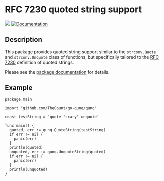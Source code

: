# RFC 7230 quoted string support

![](https://github.com/TheCount/go-qunq/workflows/CI/badge.svg)
[![Documentation](https://godoc.org/github.com/TheCount/go-qunq/qunq?status.svg)](https://godoc.org/github.com/TheCount/go-qunq/qunq)

## Description

This package provides quoted string support similar to the `strconv.Quote` and
`strconv.Unquote` class of functions, but specifically tailored to the
[RFC 7230](https://tools.ietf.org/html/rfc7230) definition of quoted strings.

Please see the
[package documentation](https://godoc.org/github.com/TheCount/go-qunq/qunq)
for details.

## Example

```golang
package main

import "github.com/TheCount/go-qunq/qunq"

const testString = `quote "scary" unquote`

func main() {
  quoted, err := qunq.QuoteString(testString)
  if err != nil {
    panic(err)
  }
  println(quoted)
  unquoted, err := qunq.UnquoteString(quoted)
  if err != nil {
    panic(err)
  }
  println(unquoted)
}
```
